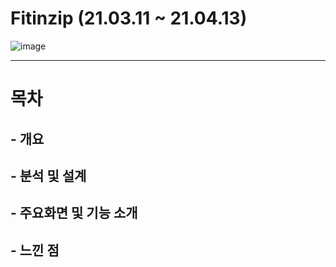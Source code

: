 # Fitinzip (21.03.11 ~ 21.04.13)
![image](https://user-images.githubusercontent.com/78800147/116191320-11616e00-a767-11eb-9493-21234dd410b9.png)
***
# 목차
## - 개요
## - 분석 및 설계
## - 주요화면 및 기능 소개
## - 느낀 점
